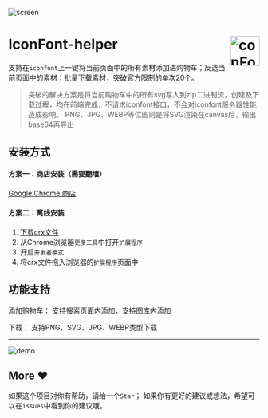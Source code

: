 ![screen](https://github.com/dawangraoming/iconfont-helper-chrome-extension/blob/master/assets/screen.gif?raw=true)

# <img src="https://github.com/dawangraoming/iconfont-helper-chrome-extension/blob/master/assets/logo.png?raw=true" width="60px" align="right" alt="conFont-helper icon"> IconFont-helper

支持在`iconfont`上一键将当前页面中的所有素材添加进购物车；反选当前页面中的素材；批量下载素材，突破官方限制的单次20个。

> 突破的解决方案是将当前购物车中的所有svg写入到zip二进制流，创建及下载过程，均在前端完成，不请求iconfont接口，不会对iconfont服务器性能造成影响。
> PNG、JPG、WEBP等位图则是将SVG渲染在canvas后，输出base64再导出


## 安装方式
#### 方案一：商店安装（需要翻墙）
[Google Chrome 商店](https://chrome.google.com/webstore/detail/naogknojdhkjjkbcjndmpkoleijgabdj)

#### 方案二：离线安装
1. [下载crx文件](https://github.com/dawangraoming/iconfont-helper-chrome-extension/releases/download/V1.0/iconfont-helper-chrome-extension.crx)
2. 从Chrome浏览器`更多工具`中打开`扩展程序`
3. 开启`开发者模式`
4. 将crx文件拖入浏览器的`扩展程序`页面中

## 功能支持
添加购物车：
支持搜索页面内添加，支持图库内添加

下载：
支持PNG、SVG、JPG、WEBP类型下载

----

![demo](https://github.com/dawangraoming/iconfont-helper-chrome-extension/blob/master/assets/demo.gif?raw=true)

## More ❤️
如果这个项目对你有帮助，请给一个`Star`；
如果你有更好的建议或想法，希望可以在`issues`中看到你的建议哦。


